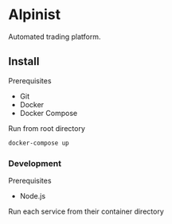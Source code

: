 # Alpinist

Automated trading platform.

## Install

Prerequisites

- Git
- Docker
- Docker Compose

Run from root directory

```sh
docker-compose up
```

### Development

Prerequisites

- Node.js

Run each service from their container directory
